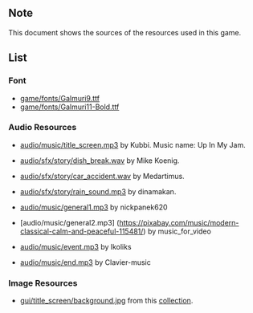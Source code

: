 ## Note
This document shows the sources of the resources used in this game.

## List
### Font
- [game/fonts/Galmuri9.ttf](https://quiple.dev/galmuri)
- [game/fonts/Galmuri11-Bold.ttf](https://quiple.dev/galmuri)

### Audio Resources
- [audio/music/title_screen.mp3](https://soundcloud.com/kubbi/up-in-my-jam-all-of-a-sudden) by Kubbi. Music name: Up In My Jam.
- [audio/sfx/story/dish_break.wav](https://soundbible.com/1761-Glass-Breaking.html) by Mike Koenig.
- [audio/sfx/story/car_accident.wav](https://freesound.org/people/Medartimus/sounds/217542/) by Medartimus.
- [audio/sfx/story/rain_sound.mp3](https://pixabay.com/ko/sound-effects/rain-sound-272604/) by dinamakan.

- [audio/music/general1.mp3](https://pixabay.com/music/modern-classical-peaceful-piano-background-music-218762/) by nickpanek620
- [audio/music/general2.mp3] (https://pixabay.com/music/modern-classical-calm-and-peaceful-115481/) by music_for_video
- [audio/music/event.mp3](https://pixabay.com/music/elevator-music-jazz-lounge-elevator-music-332339/) by lkoliks
- [audio/music/end.mp3](https://pixabay.com/music/modern-classical-calm-morning-piano-music-376371/) by Clavier-music

### Image Resources
- [gui/title_screen/background.jpg](https://lemmasoft.renai.us/forums/download/file.php?id=38913&mode=view) from this [collection](https://lemmasoft.renai.us/forums/viewtopic.php?t=17302).